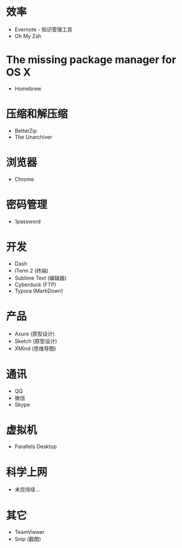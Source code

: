 # 效率

* Evernote - 知识管理工具
* Oh My Zsh

# The missing package manager for OS X

* Homebrew

# 压缩和解压缩

* BetterZip
* The Unarchiver

# 浏览器

* Chrome

# 密码管理

* 1password

# 开发

* Dash
* iTerm 2 (终端)
* Sublime Text (编辑器)
* Cyberduck (FTP)
* Typora (MarkDown)

# 产品

* Axure (原型设计)
* Sketch (原型设计)
* XMind (思维导图)

# 通讯

* QQ
* 微信
* Skype

# 虚拟机

* Parallels Desktop

# 科学上网

* 未完待续...

# 其它

* TeamViewer
* Snip (截图)
